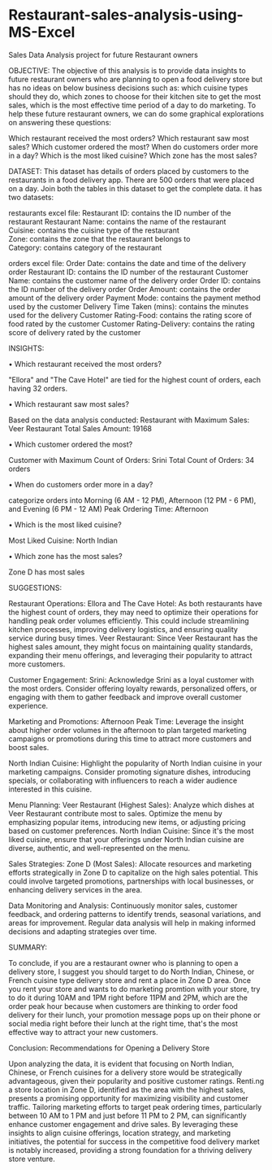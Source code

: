 # Restaurant-sales-analysis-using-MS-Excel
Sales Data Analysis project for future Restaurant owners

OBJECTIVE:
The objective of this analysis is to provide data insights to future restaurant owners who are planning to open a food delivery store but has no ideas on below business decisions such as: which cuisine types should they do, which zones to choose for their kitchen site to get the most sales, which is the most effective time period of a day to do marketing. To help these future restaurant owners, we can do some graphical explorations on answering these questions:

Which restaurant received the most orders?
Which restaurant saw most sales?
Which customer ordered the most?
When do customers order more in a day?
Which is the most liked cuisine?
Which zone has the most sales?



DATASET:
This dataset has details of orders placed by customers to the restaurants in a food delivery app. There are 500 orders that were placed on a day.
Join both the tables in this dataset to get the complete data.
it has two datasets:

restaurants excel file:	
Restaurant ID: contains the ID number of the restaurant	
Restaurant Name: contains the name of the restaurant	
Cuisine: contains the cuisine type of the restaurant	
Zone: contains the zone that the restaurant belongs to	
Category: contains category of the restaurant	

orders excel file:
Order Date: contains the date and time of the delivery order
Restaurant ID: contains the ID number of the restaurant
Customer Name: contains the customer name of the delivery order
Order ID: contains the ID number of the delivery order
Order Amount: contains the order amount of the delivery order
Payment Mode: contains the payment method used by the customer
Delivery Time Taken (mins): contains the minutes used for the delivery
Customer Rating-Food: contains the rating score of food rated by the customer
Customer Rating-Delivery: contains the rating score of delivery rated by the customer



INSIGHTS:

•	Which restaurant received the most orders?

"Ellora" and "The Cave Hotel" are tied for the highest count of orders, each having 32 orders.


•	Which restaurant saw most sales?

Based on the data analysis conducted:
Restaurant with Maximum Sales: Veer Restaurant
Total Sales Amount: 19168


•	Which customer ordered the most?

Customer with Maximum Count of Orders: Srini
Total Count of Orders: 34 orders


•	When do customers order more in a day?

categorize orders into Morning (6 AM - 12 PM), Afternoon (12 PM - 6 PM), and Evening (6 PM - 12 AM)
Peak Ordering Time: Afternoon


•	Which is the most liked cuisine?

Most Liked Cuisine: North Indian


•	Which zone has the most sales?

Zone D has most sales
















SUGGESTIONS:


Restaurant Operations:
Ellora and The Cave Hotel: As both restaurants have the highest count of orders, they may need to optimize their operations for handling peak order volumes efficiently. This could include streamlining kitchen processes, improving delivery logistics, and ensuring quality service during busy times.
Veer Restaurant: Since Veer Restaurant has the highest sales amount, they might focus on maintaining quality standards, expanding their menu offerings, and leveraging their popularity to attract more customers.

Customer Engagement:
Srini: Acknowledge Srini as a loyal customer with the most orders. Consider offering loyalty rewards, personalized offers, or engaging with them to gather feedback and improve overall customer experience.

Marketing and Promotions:
Afternoon Peak Time: Leverage the insight about higher order volumes in the afternoon to plan targeted marketing campaigns or promotions during this time to attract more customers and boost sales.

North Indian Cuisine: Highlight the popularity of North Indian cuisine in your marketing campaigns. Consider promoting signature dishes, introducing specials, or collaborating with influencers to reach a wider audience interested in this cuisine.

Menu Planning:
Veer Restaurant (Highest Sales): Analyze which dishes at Veer Restaurant contribute most to sales. Optimize the menu by emphasizing popular items, introducing new items, or adjusting pricing based on customer preferences.
North Indian Cuisine: Since it's the most liked cuisine, ensure that your offerings under North Indian cuisine are diverse, authentic, and well-represented on the menu.

Sales Strategies:
Zone D (Most Sales): Allocate resources and marketing efforts strategically in Zone D to capitalize on the high sales potential. This could involve targeted promotions, partnerships with local businesses, or enhancing delivery services in the area.

Data Monitoring and Analysis:
Continuously monitor sales, customer feedback, and ordering patterns to identify trends, seasonal variations, and areas for improvement. Regular data analysis will help in making informed decisions and adapting strategies over time.







SUMMARY:

To conclude, if you are a restaurant owner who is planning to open a delivery store, I suggest you should target to do North Indian, Chinese, or French cuisine type delivery store and rent a place in Zone D area. Once you rent your store and wants to do marketing promtion with your store, try to do it during 10AM and 1PM right before 11PM and 2PM, which are the order peak hour because when customers are thinking to order food delivery for their lunch, your promotion message pops up on their phone or social media right before their lunch at the right time, that's the most effective way to attract your new customers.



Conclusion: Recommendations for Opening a Delivery Store

Upon analyzing the data, it is evident that focusing on North Indian, Chinese, or French cuisines for a delivery store would be strategically advantageous, given their popularity and positive customer ratings. Renti.ng a store location in Zone D, identified as the area with the highest sales, presents a promising opportunity for maximizing visibility and customer traffic. Tailoring marketing efforts to target peak ordering times, particularly between 10 AM to 1 PM and just before 11 PM to 2 PM, can significantly enhance customer engagement and drive sales. By leveraging these insights to align cuisine offerings, location strategy, and marketing initiatives, the potential for success in the competitive food delivery market is notably increased, providing a strong foundation for a thriving delivery store venture.
